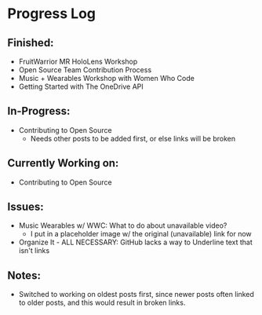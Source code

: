 # Progress Log

## Finished:
* FruitWarrior MR HoloLens Workshop
* Open Source Team Contribution Process
* Music + Wearables Workshop with Women Who Code
* Getting Started with The OneDrive API

## In-Progress:
* Contributing to Open Source
    * Needs other posts to be added first, or else links will be broken

## Currently Working on:
* Contributing to Open Source

## Issues:
* Music Wearables w/ WWC: What to do about unavailable video?
    * I put in a placeholder image w/ the original (unavailable) link for now
* Organize It - ALL NECESSARY: GitHub lacks a way to Underline text that isn't links

## Notes:
* Switched to working on oldest posts first, since newer posts often linked to older posts, and this would result in broken links.

